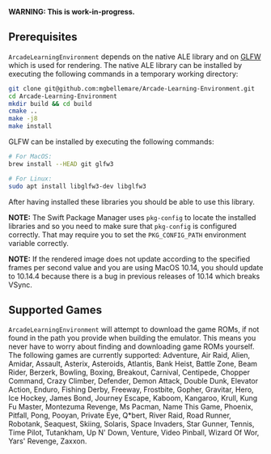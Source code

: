 **WARNING: This is work-in-progress.**

## Prerequisites

`ArcadeLearningEnvironment` depends on the native ALE
library and on [GLFW](https://www.glfw.org/) which is used
for rendering. The native ALE library can be installed by
executing the following commands in a temporary working
directory:

```bash
git clone git@github.com:mgbellemare/Arcade-Learning-Environment.git
cd Arcade-Learning-Environment
mkdir build && cd build
cmake ..
make -j8
make install
```

GLFW can be installed by executing the following commands:

```bash
# For MacOS:
brew install --HEAD git glfw3

# For Linux:
sudo apt install libglfw3-dev libglfw3
```

After having installed these libraries you should be able
to use this library.

**NOTE:** The Swift Package Manager uses `pkg-config` to 
locate the installed libraries and so you need to make sure
that `pkg-config` is configured correctly. That may require
you to set the `PKG_CONFIG_PATH` environment variable
correctly.

**NOTE:** If the rendered image does not update according 
to the specified frames per second value and you are using 
MacOS 10.14, you should update to 10.14.4 because there is 
a bug in previous releases of 10.14 which breaks VSync.

## Supported Games

`ArcadeLearningEnvironment` will attempt to download the
game ROMs, if not found in the path you provide when
building the emulator. This means you never have to worry
about finding and downloading game ROMs yourself. The
following games are currently supported: Adventure,
Air Raid, Alien, Amidar, Assault, Asterix, Asteroids,
Atlantis, Bank Heist, Battle Zone, Beam Rider, Berzerk,
Bowling, Boxing, Breakout, Carnival, Centipede, Chopper
Command, Crazy Climber, Defender, Demon Attack, Double
Dunk, Elevator Action, Enduro, Fishing Derby, Freeway,
Frostbite, Gopher, Gravitar, Hero, Ice Hockey, James Bond,
Journey Escape, Kaboom, Kangaroo, Krull, Kung Fu Master,
Montezuma Revenge, Ms Pacman, Name This Game, Phoenix,
Pitfall, Pong, Pooyan, Private Eye, Q*bert, River Raid,
Road Runner, Robotank, Seaquest, Skiing, Solaris, Space
Invaders, Star Gunner, Tennis, Time Pilot, Tutankham,
Up N' Down, Venture, Video Pinball, Wizard Of Wor, Yars'
Revenge, Zaxxon.
